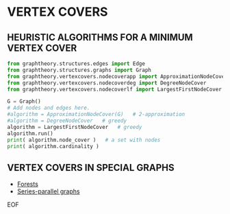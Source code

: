 # VERTEX COVERS

## HEURISTIC ALGORITHMS FOR A MINIMUM VERTEX COVER

~~~python
from graphtheory.structures.edges import Edge
from graphtheory.structures.graphs import Graph
from graphtheory.vertexcovers.nodecoverapp import ApproximationNodeCover
from graphtheory.vertexcovers.nodecoverdeg import DegreeNodeCover
from graphtheory.vertexcovers.nodecoverlf import LargestFirstNodeCover

G = Graph()
# Add nodes and edges here.
#algorithm = ApproximationNodeCover(G)   # 2-approximation
#algorithm = DegreeNodeCover   # greedy
algorithm = LargestFirstNodeCover   # greedy
algorithm.run()
print( algorithm.node_cover )   # a set with nodes
print( algorithm.cardinality )
~~~

## VERTEX COVERS IN SPECIAL GRAPHS

* [Forests](forest.md)
* [Series-parallel graphs](spgraph.md)

EOF
